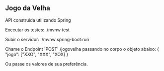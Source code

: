 ## Jogo da Velha
API construida utilizando Spring

Executar os testes: ./mvnw test

Subir o servidor: ./mvnw spring-boot:run

Chame o Endpoint 'POST' /jogovelha passando no corpo o objeto abaixo:
{
  "jogo": ["XXO", "XXX", "XOX]
}

Ou passe os valores de sua preferência.
